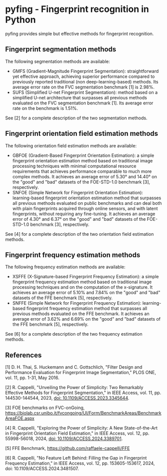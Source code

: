# pyfing - Fingerprint recognition in Python

pyfing provides simple but effective methods for fingerprint recognition.

## Fingerprint segmentation methods
The following segmentation methods are available:
- GMFS (Gradient-Magnitude Fingerprint Segmentation): straightforward yet effective approach, achieving superior performance compared to previously reported traditional (non deep-learning-based) methods. Its average error rate on the FVC segmentation benchmark \[1\] is 2.98%.
- SUFS (Simplified U-net Fingerprint Segmentation): method based on a simplified U-net architecture that surpasses all previous methods evaluated on the FVC segmentation benchmark \[1\]. Its average error rate on the benchmark is 1.51%.

See \[2\] for a complete description of the two segmentation methods.


## Fingerprint orientation field estimation methods
The following orientation field estimation methods are available:
- GBFOE (Gradient-Based Fingerprint Orientation Estimation): a simple fingerprint orientation estimation method based on traditional image processing techniques with minimal computational resource requirements that achieves performance comparable to much more complex methods. It achieves an average error of 5.30° and 14.40°	on the "good" and "bad" datasets of the FOE-STD-1.0 benchmark \[3\], respectively.
- SNFOE (Simple Network for Fingerprint Orientation Estimation): learning-based fingerprint orientation estimation method that surpasses all previous methods evaluated on public benchmarks and can deal both with plain fingerprints acquired through online sensors, and with latent fingerprints, without requiring any fine-tuning. It achieves an average error of 4.30° and 6.37°	on the "good" and "bad" datasets of the FOE-STD-1.0 benchmark \[3\], respectively.

See \[4\] for a complete description of the two orientation field estimation methods.


## Fingerprint frequency estimation methods
The following frequency estimation methods are available:
- XSFFE (X-Signature-based Fingerprint Frequency Estimation): a simple fingerprint frequency estimation method based on traditional image processing techniques and on the computation of the x-signature. It achieves an average error of 5.10% and 7.84%	on the "good" and "bad" datasets of the FFE benchmark \[5\], respectively.
- SNFFE (Simple Network for Fingerprint Frequency Estimation): learning-based fingerprint frequency estimation method that surpasses all previous methods evaluated on the FFE benchmark. It achieves an average error of 3.62% and 6.69%	on the "good" and "bad" datasets of the FFE benchmark \[5\], respectively.

See \[6\] for a complete description of the two frequency estimation methods.


## References
\[1\] D. H. Thai, S. Huckemann and C. Gottschlich, "Filter Design and Performance Evaluation for Fingerprint Image Segmentation," PLOS ONE, vol. 11, pp. 1-31, May 2016.

\[2\] R. Cappelli, "Unveiling the Power of Simplicity: Two Remarkably Effective Methods for Fingerprint Segmentation," in IEEE Access, vol. 11, pp. 144530-144544, 2023, [doi: 10.1109/ACCESS.2023.3345644](https://doi.org/10.1109/ACCESS.2023.3345644).

\[3\] FOE benchmarks on FVC-onGoing, https://biolab.csr.unibo.it/fvcongoing/UI/Form/BenchmarkAreas/BenchmarkAreaFOE.aspx

\[4\] R. Cappelli, "Exploring the Power of Simplicity: A New State-of-the-Art in Fingerprint Orientation Field Estimation," in IEEE Access, vol. 12, pp. 55998-56018, 2024, [doi: 10.1109/ACCESS.2024.3389701](https://doi.org/10.1109/ACCESS.2024.3389701).

\[5\] FFE Benchmark, https://github.com/raffaele-cappelli/FFE

\[6\] R. Cappelli, "No Feature Left Behind: Filling the Gap in Fingerprint Frequency Estimation," in IEEE Access, vol. 12, pp. 153605-153617, 2024, doi: 10.1109/ACCESS.2024.3481507.

